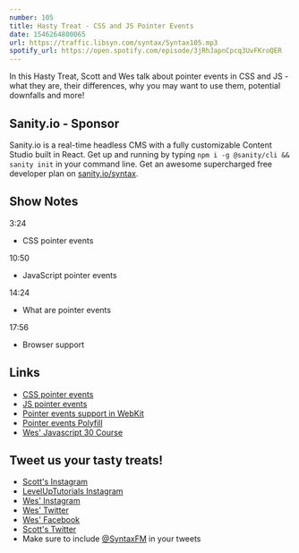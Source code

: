 ```yaml
---
number: 105
title: Hasty Treat - CSS and JS Pointer Events
date: 1546264800065
url: https://traffic.libsyn.com/syntax/Syntax105.mp3
spotify_url: https://open.spotify.com/episode/3jRhJapnCpcq3UvFKroQER
---
```


In this Hasty Treat, Scott and Wes talk about pointer events in CSS and JS - what they are, their differences, why you may want to use them, potential downfalls and more! 

## Sanity.io - Sponsor

Sanity.io is a real-time headless CMS with a fully customizable Content Studio built in React. Get up and running by typing `npm i -g @sanity/cli && sanity init` in your command line. Get an awesome supercharged free developer plan on [sanity.io/syntax](https://sanity.io/syntax?utm_source=syntax-fm&utm_campaign=syntax1). 

## Show Notes

3:24

* CSS pointer events

10:50

* JavaScript pointer events

14:24

* What are pointer events

17:56

* Browser support

## Links
* [CSS pointer events](https://developer.mozilla.org/en-US/docs/Web/CSS/pointer-events)
* [JS pointer events](https://developer.mozilla.org/en-US/docs/Web/API/Pointer_events)
* [Pointer events support in WebKit](https://webkit.org/status/#?search=pointer%20events)
* [Pointer events Polyfill](https://github.com/jquery/PEP)
* [Wes' Javascript 30 Course](https://javascript30.com/)

## Tweet us your tasty treats!
* [Scott's Instagram](https://www.instagram.com/stolinski/)
* [LevelUpTutorials Instagram](https://www.instagram.com/LevelUpTutorials/)
* [Wes' Instagram](https://www.instagram.com/wesbos/)
* [Wes' Twitter](https://twitter.com/wesbos)
* [Wes' Facebook](https://www.facebook.com/wesbos.developer)
* [Scott's Twitter](https://twitter.com/stolinski)
* Make sure to include [@SyntaxFM](https://twitter.com/SyntaxFM) in your tweets